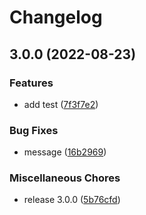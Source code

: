 # Changelog

## 3.0.0 (2022-08-23)


### Features

* add test ([7f3f7e2](https://github.com/DavidShefcik/release-please-test/commit/7f3f7e26ce812738decb142a4373af9486818620))


### Bug Fixes

* message ([16b2969](https://github.com/DavidShefcik/release-please-test/commit/16b2969cca80aa062fad03d11e1b6e546e6ca27f))


### Miscellaneous Chores

* release 3.0.0 ([5b76cfd](https://github.com/DavidShefcik/release-please-test/commit/5b76cfd167b639fcd5576aec883563a29dd979bb))
